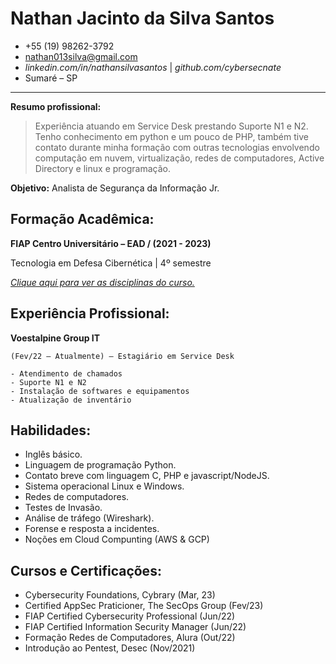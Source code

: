 Nathan Jacinto da Silva Santos
==============================

* +55 (19) 98262-3792 
* nathan013silva@gmail.com 
* _linkedin.com/in/nathansilvasantos_ | _github.com/cybersecnate_ 
* Sumaré – SP

-----

**Resumo profissional:**

> Experiência atuando em Service Desk prestando Suporte N1 e N2. Tenho
> conhecimento em python e um pouco de PHP, também tive contato durante minha
> formação com outras tecnologias envolvendo computação em nuvem,
> virtualização, redes de computadores, Active Directory e linux e programação.

**Objetivo:** Analista de Segurança da Informação Jr.

Formação Acadêmica:
-------------------

  **FIAP Centro Universitário – EAD / (2021 - 2023)**

  Tecnologia em Defesa Cibernética | 4º semestre

  [_Clique aqui para ver as disciplinas do curso._](DISCIPLINAS.md)

Experiência Profissional:
-------------------------

  **Voestalpine Group IT**

    (Fev/22 – Atualmente) – Estagiário em Service Desk
    
    - Atendimento de chamados
    - Suporte N1 e N2
    - Instalação de softwares e equipamentos
    - Atualização de inventário

Habilidades:
------------

- Inglês básico.
- Linguagem de programação Python.
- Contato breve com linguagem C, PHP e javascript/NodeJS.
- Sistema operacional Linux e Windows.
- Redes de computadores.
- Testes de Invasão.
- Análise de tráfego (Wireshark).
- Forense e resposta a incidentes.
- Noções em Cloud Compunting (AWS & GCP)

Cursos e Certificações:
-----------------------

- Cybersecurity Foundations, Cybrary (Mar, 23)
- Certified AppSec Praticioner, The SecOps Group (Fev/23)
- FIAP Certified Cybersecurity Professional (Jun/22)
- FIAP Certified Information Security Manager (Jun/22)
- Formação Redes de Computadores, Alura (Out/22)
- Introdução ao Pentest, Desec (Nov/2021)
